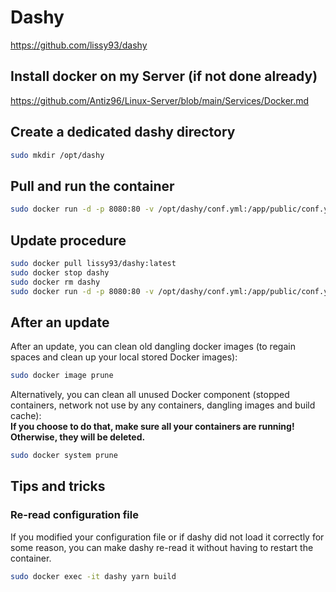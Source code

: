 # Dashy

<https://github.com/lissy93/dashy>

## Install docker on my Server (if not done already)

<https://github.com/Antiz96/Linux-Server/blob/main/Services/Docker.md>

## Create a dedicated dashy directory

```bash
sudo mkdir /opt/dashy
```

## Pull and run the container

```bash
sudo docker run -d -p 8080:80 -v /opt/dashy/conf.yml:/app/public/conf.yml --name dashy --restart=unless-stopped lissy93/dashy:latest
```

## Update procedure

```bash
sudo docker pull lissy93/dashy:latest
sudo docker stop dashy
sudo docker rm dashy
sudo docker run -d -p 8080:80 -v /opt/dashy/conf.yml:/app/public/conf.yml --name dashy --restart=unless-stopped lissy93/dashy:latest
```

## After an update

After an update, you can clean old dangling docker images (to regain spaces and clean up your local stored Docker images):

```bash
sudo docker image prune
```

Alternatively, you can clean all unused Docker component (stopped containers, network not use by any containers, dangling images and build cache):  
**If you choose to do that, make sure all your containers are running! Otherwise, they will be deleted.**  

```bash
sudo docker system prune
```

## Tips and tricks

### Re-read configuration file

If you modified your configuration file or if dashy did not load it correctly for some reason, you can make dashy re-read it without having to restart the container.

```bash
sudo docker exec -it dashy yarn build
```
